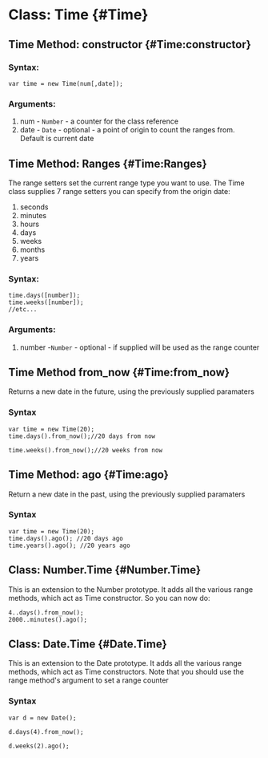Class: Time {#Time}
==========================================

Time Method: constructor {#Time:constructor}
---------------------------------
### Syntax:

	var time = new Time(num[,date]);

### Arguments:
 1. num - `Number` - a counter for the class reference
 2. date - `Date` - optional - a point of origin to count the ranges from. Default is current date


Time Method: Ranges {#Time:Ranges}
------------------------

The range setters set the current range type you want to use. 
The Time class supplies 7 range setters you can specify from the origin date:

 1. seconds
 2. minutes
 3. hours
 4. days
 5. weeks
 6. months
 7. years

### Syntax:

    time.days([number]);
    time.weeks([number]);
    //etc...

### Arguments:
 
 1. number -`Number` - optional - if supplied will be used as the range counter

Time Method from_now {#Time:from_now}
------------------------------------
Returns a new date in the future, using the previously supplied paramaters

### Syntax

    var time = new Time(20);
    time.days().from_now();//20 days from now

    time.weeks().from_now();//20 weeks from now


Time Method: ago {#Time:ago}
------------------------------------
Return a new date in the past, using the previously supplied paramaters 

### Syntax

    var time = new Time(20);
    time.days().ago(); //20 days ago
    time.years().ago(); //20 years ago


Class: Number.Time {#Number.Time}
--------------------------------
This is an extension to the Number prototype. It adds all the various range methods, which act as Time constructor.
So you can now do:

    4..days().from_now(); 
    2000..minutes().ago();

Class: Date.Time {#Date.Time}
------------------------------
This is an extension to the Date prototype. It adds all the various range methods, which act as Time constructors.
Note that you should use the range method's argument to set a range counter

### Syntax
    
    var d = new Date();

    d.days(4).from_now();

    d.weeks(2).ago();

